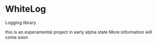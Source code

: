 WhiteLog
========

Logging library

this is an experamental project in early alpha state
More information will come soon
